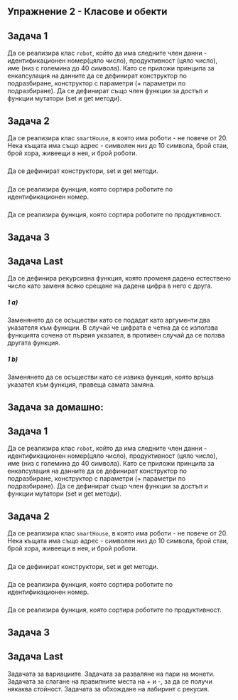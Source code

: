 ## Упражнение 2 - Класове и обекти

## Задача 1
Да се реализира клас ```robot```, който да има следните член данни - идентификационен номер(цяло число), продуктивност (цяло число), име (низ с големина до 40 символа).
Като се приложи принципа за енкапсулация на данните да се дефинират конструктор по подразбиране, конструктор с параметри (+ параметри по подразбиране).
Да се дефинират също член функции за достъп и функции мутатори (set и get методи).

## Задача 2
Да се реализира клас ```smartHouse```, в която има роботи - не повече от 20. Нека къщата има също адрес - символен низ до 10 символа, брой стаи, брой хора, живеещи в нея, и брой роботи.
#####
Да се дефинират конструктори, set и get методи.
#####
Да се реализира функция, която сортира роботите по идентификационен номер.
#####
Да се реализира функция, която сортира роботите по продуктивност.

## Задача 3

## Задача Last

Да се дефинира рекурсивна функция, която променя дадено естествено число като заменя всяко срещане на дадена цифра в него
с друга.

##### 1 a)
Заменянето да се осъществи като се подадат като аргументи два указателя към функции. В случай че цифрата е четна да се използва функцията сочена от първия указател, в противен случай да се ползва другата функция.

##### 1 b)
Заменянето да се осъществи като се извика функция, която връща указател към функция, правеща самата замяна.

## Задача за домашно:


## Задача 1
Да се реализира клас ```robot```, който да има следните член данни - идентификационен номер(цяло число), продуктивност (цяло число), име (низ с големина до 40 символа).
Като се приложи принципа за енкапсулация на данните да се дефинират конструктор по подразбиране, конструктор с параметри (+ параметри по подразбиране).
Да се дефинират също член функции за достъп и функции мутатори (set и get методи).

## Задача 2
Да се реализира клас ```smartHouse```, в която има роботи - не повече от 20. Нека къщата има също адрес - символен низ до 10 символа, брой стаи, брой хора, живеещи в нея, и брой роботи.
#####
Да се дефинират конструктори, set и get методи.
#####
Да се реализира функция, която сортира роботите по идентификационен номер.
#####
Да се реализира функция, която сортира роботите по продуктивност.

## Задача 3

## Задача Last

Задачата за вариациите.
Задачата за разваляне на пари на монети.
Задачата за слагане на правилните места на + и -, за да се получи някаква стойност.
Задачата за обхождане на лабиринт с рекусия.